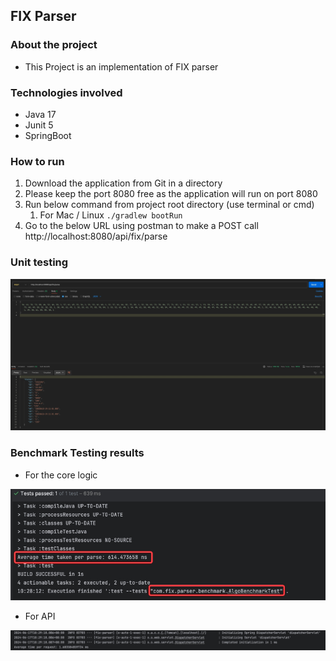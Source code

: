## FIX Parser

### About the project

- This Project is an implementation of FIX parser 

### Technologies involved 

- Java 17
- Junit 5
- SpringBoot

### How to run 

1. Download the application from Git in a directory
2. Please keep the port 8080 free as the application will run on port 8080
3. Run below command from project root directory (use terminal or cmd)
    1. For Mac / Linux
       ```./gradlew bootRun```
4. Go to the below URL using postman to make a POST call http://localhost:8080/api/fix/parse


### Unit testing 

![img.png](images/unit_testing.png)

### Benchmark Testing results 

- For the core logic 

![img.png](images/algo_benchmark.png)

- For API 

![img.png](images/api_benchmark.png)


